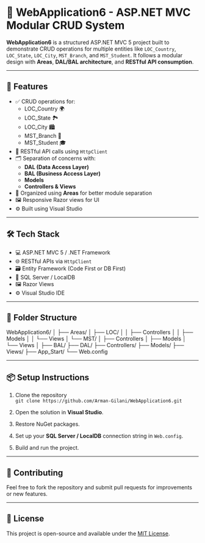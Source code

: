 # 🧩 WebApplication6 - ASP.NET MVC Modular CRUD System

**WebApplication6** is a structured ASP.NET MVC 5 project built to demonstrate CRUD operations for multiple entities like `LOC_Country`, `LOC_State`, `LOC_City`, `MST_Branch`, and `MST_Student`. It follows a modular design with **Areas**, **DAL/BAL architecture**, and **RESTful API consumption**.

---

## 🚀 Features

- ✅ CRUD operations for:
  - LOC_Country 🌍
  - LOC_State 🏞️
  - LOC_City 🏙️
  - MST_Branch 🏢
  - MST_Student 🎓
- 🔗 RESTful API calls using `HttpClient`
- 🗂️ Separation of concerns with:
  - **DAL (Data Access Layer)**
  - **BAL (Business Access Layer)**
  - **Models**
  - **Controllers & Views**
- 🧱 Organized using **Areas** for better module separation
- 🖼️ Responsive Razor views for UI
- ⚙️ Built using Visual Studio

---

## 🛠️ Tech Stack

- 💻 ASP.NET MVC 5 / .NET Framework
- 🌐 RESTful APIs via `HttpClient`
- 🗃️ Entity Framework (Code First or DB First)
- 💾 SQL Server / LocalDB
- 🖼️ Razor Views
- ⚙️ Visual Studio IDE

---

## 📁 Folder Structure

WebApplication6/ │ ├── Areas/ │ ├── LOC/ │ │ ├── Controllers │ │ ├── Models │ │ └── Views │ └── MST/ │ ├── Controllers │ ├── Models │ └── Views │ ├── BAL/ ├── DAL/ ├── Controllers/ ├── Models/ ├── Views/ ├── App_Start/ └── Web.config

---

## 📦 Setup Instructions

1. Clone the repository  
   `git clone https://github.com/Arman-Gilani/WebApplication6.git`

2. Open the solution in **Visual Studio**.

3. Restore NuGet packages.

4. Set up your **SQL Server / LocalDB** connection string in `Web.config`.

5. Build and run the project.

---

## 🙌 Contributing

Feel free to fork the repository and submit pull requests for improvements or new features.

---

## 📄 License

This project is open-source and available under the [MIT License](LICENSE).

